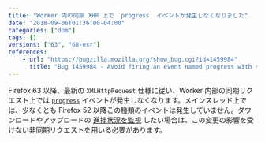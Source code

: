 ```yaml
---
title: "Worker 内の同期 XHR 上で `progress` イベントが発生しなくなりました"
date: "2018-09-06T01:36:00-04:00"
categories: ["dom"]
tags: []
versions: ["63", "68-esr"]
references:
    - url: "https://bugzilla.mozilla.org/show_bug.cgi?id=1459984"
      title: "Bug 1459984 - Avoid firing an event named progress with synchronous XMLHttpRequest"
---
```

Firefox 63 以降、最新の `XMLHttpRequest` 仕様に従い、Worker 内部の同期リクエスト上では [`progress`](https://developer.mozilla.org/docs/Web/Events/progress) イベントが発生しなくなります。メインスレッド上では、少なくとも Firefox 52 以降この種類のイベントは発生していません。ダウンロードやアップロードの [進捗状況を監視](https://developer.mozilla.org/docs/Web/API/XMLHttpRequest/Using_XMLHttpRequest#Monitoring_progress) したい場合は、この変更の影響を受けない非同期リクエストを用いる必要があります。
